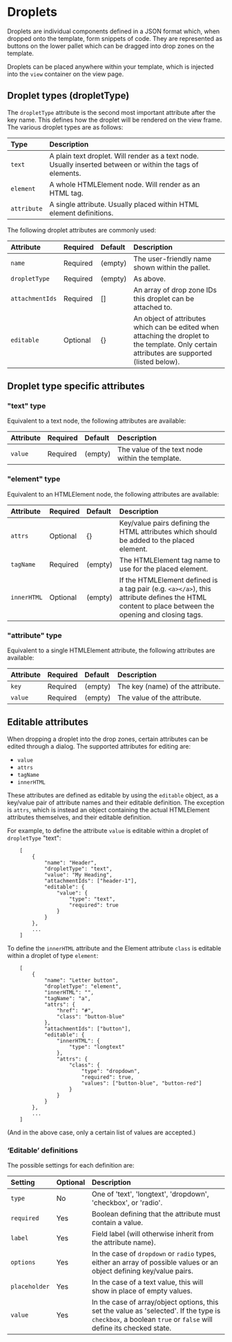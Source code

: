 # Droplets

Droplets are individual components defined in a JSON format which, when dropped onto the template, form snippets of code. They are represented as buttons on the lower pallet which can be dragged into drop zones on the template.

Droplets can be placed anywhere within your template, which is injected into the `view` container on the view page.

## Droplet types (dropletType)

The `dropletType` attribute is the second most important attribute after the key name. This defines how the droplet will be rendered on the view frame. The various droplet types are as follows:

Type         | Description
:---         | :---
`text`       | A plain text droplet. Will render as a text node. Usually inserted between or within the tags of elements.
`element`    | A whole HTMLElement node. Will render as an HTML tag.
`attribute`  | A single attribute. Usually placed within HTML element definitions.

The following droplet attributes are commonly used:

Attribute        | Required | Default | Description
:---             | :---     | :---    | :---
`name`           | Required | (empty) | The user-friendly name shown within the pallet.
`dropletType`    | Required | (empty) | As above.
`attachmentIds`  | Required | []      | An array of drop zone IDs this droplet can be attached to.
`editable`       | Optional | {}      | An object of attributes which can be edited when attaching the droplet to the template. Only certain attributes are supported (listed below).

## Droplet type specific attributes

### "text" type

Equivalent to a text node, the following attributes are available:

Attribute        | Required | Default | Description
:---             | :---     | :---    | :---
`value`          | Required | (empty) | The value of the text node within the template.

### "element" type

Equivalent to an HTMLElement node, the following attributes are available:

Attribute        | Required | Default | Description
:---             | :---     | :---    | :---
`attrs`          | Optional | {}      | Key/value pairs defining the HTML attributes which should be added to the placed element.
`tagName`        | Required | (empty) | The HTMLElement tag name to use for the placed element.
`innerHTML`      | Optional | (empty) | If the HTMLElement defined is a tag pair (e.g. `<a></a>`), this attribute defines the HTML content to place between the opening and closing tags.

### "attribute" type

Equivalent to a single HTMLElement attribute, the following attributes are available:

Attribute        | Required | Default | Description
:---             | :---     | :---    | :---
`key`            | Required | (empty) | The key (name) of the attribute.
`value`          | Required | (empty) | The value of the attribute.

## Editable attributes

When dropping a droplet into the drop zones, certain attributes can be edited through a dialog. The supported attributes for editing are:

 - `value`
 - `attrs`
 - `tagName`
 - `innerHTML`

These attributes are defined as editable by using the `editable` object, as a key/value pair of attribute names and their editable definition. The exception is `attrs`, which is instead an object containing the actual HTMLElement attributes themselves, and their editable definition.

For example, to define the attribute `value` is editable within a droplet of `dropletType` "text":

```
	[
		{
			"name": "Header",
			"dropletType": "text",
			"value": "My Heading",
			"attachmentIds": ["header-1"],
			"editable": {
				"value": {
					"type": "text",
					"required": true
				}
			}
		},
		...
	]
```

To define the `innerHTML` attribute and the Element attribute `class` is editable within a droplet of type `element`:

```
	[
		{
			"name": "Letter button",
			"dropletType": "element",
			"innerHTML": "",
			"tagName": "a",
			"attrs": {
				"href": "#",
				"class": "button-blue"
			},
			"attachmentIds": ["button"],
			"editable": {
				"innerHTML": {
					"type": "longtext"
				},
				"attrs": {
					"class": {
						"type": "dropdown",
						"required": true,
						"values": ["button-blue", "button-red"]
					}
				}
			}
		},
		...
	]
```

(And in the above case, only a certain list of values are accepted.)

### ‘Editable’ definitions

The possible settings for each definition are:

Setting        | Optional | Description
:---           | :---     | :---
`type`         | No       | One of 'text', 'longtext', 'dropdown', 'checkbox', or 'radio'.
`required`     | Yes      | Boolean defining that the attribute must contain a value.
`label`        | Yes      | Field label (will otherwise inherit from the attribute name).
`options`      | Yes      | In the case of `dropdown` or `radio` types, either an array of possible values or an object defining key/value pairs.
`placeholder`  | Yes      | In the case of a text value, this will show in place of empty values.
`value`        | Yes      | In the case of array/object options, this set the value as 'selected'. If the type is `checkbox`, a boolean `true` or `false` will define its checked state.